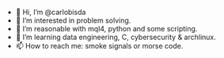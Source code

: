- 👋 Hi, I’m @carlobisda
- 👀 I’m interested in problem solving.
- 🌱 I’m reasonable with mql4, python and some scripting. 
- 💞️ I’m learning data engineering, C, cybersecurity & archlinux.
- 📫 How to reach me: smoke signals or morse code.

<!---
carlobisda/carlobisda is a ✨ special ✨ repository because its `README.md` (this file) appears on your GitHub profile.
You can click the Preview link to take a look at your changes.
--->
